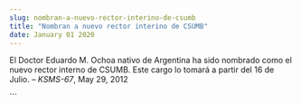 ```yaml
---
slug: nombran-a-nuevo-rector-interino-de-csumb
title: "Nombran a nuevo rector interino de CSUMB"
date: January 01 2020
---
```


 
<p>
  El Doctor Eduardo M. Ochoa nativo de Argentina ha sido nombrado como el nuevo
  rector interno de CSUMB. Este cargo lo tomará a partir del 16 de Julio. –
  <em>KSMS-67</em>, May 29, 2012
</p>
```
